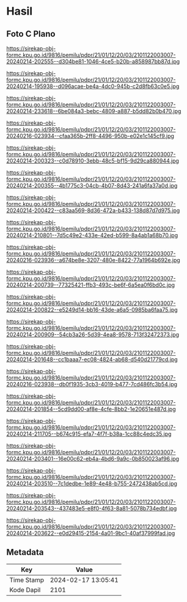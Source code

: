 # Hasil

## Foto C Plano

https://sirekap-obj-formc.kpu.go.id/9816/pemilu/pdpr/21/01/12/20/03/2101122003007-20240214-202555--d304be81-1046-4ce5-b20b-a858987bb87d.jpg

https://sirekap-obj-formc.kpu.go.id/9816/pemilu/pdpr/21/01/12/20/03/2101122003007-20240214-195938--d096acae-be4a-4dc0-945b-c2d8fb63c0e5.jpg

https://sirekap-obj-formc.kpu.go.id/9816/pemilu/pdpr/21/01/12/20/03/2101122003007-20240214-233618--6be084a3-bebc-4809-a887-b5dd82b0b470.jpg

https://sirekap-obj-formc.kpu.go.id/9816/pemilu/pdpr/21/01/12/20/03/2101122003007-20240216-023934--cfaa365b-2ff8-4496-950b-e02e1c145cf9.jpg

https://sirekap-obj-formc.kpu.go.id/9816/pemilu/pdpr/21/01/12/20/03/2101122003007-20240214-200323--c0d78910-3ebb-48c5-bf15-9d29ca880944.jpg

https://sirekap-obj-formc.kpu.go.id/9816/pemilu/pdpr/21/01/12/20/03/2101122003007-20240214-200355--4b1775c3-04cb-4b07-8d43-241a6fa37a0d.jpg

https://sirekap-obj-formc.kpu.go.id/9816/pemilu/pdpr/21/01/12/20/03/2101122003007-20240214-200422--c83aa569-8d36-472a-b433-138d87d7d975.jpg

https://sirekap-obj-formc.kpu.go.id/9816/pemilu/pdpr/21/01/12/20/03/2101122003007-20240214-210801--7d5c49e2-433e-42ed-b599-8a4ab1a68b70.jpg

https://sirekap-obj-formc.kpu.go.id/9816/pemilu/pdpr/21/01/12/20/03/2101122003007-20240216-023936--a674be8e-3207-480e-8422-77a1964b692e.jpg

https://sirekap-obj-formc.kpu.go.id/9816/pemilu/pdpr/21/01/12/20/03/2101122003007-20240214-200739--77325421-ffb3-493c-be6f-6a5ea0f6bd0c.jpg

https://sirekap-obj-formc.kpu.go.id/9816/pemilu/pdpr/21/01/12/20/03/2101122003007-20240214-200822--e5249d14-bb16-43de-a6a5-0985ba6faa75.jpg

https://sirekap-obj-formc.kpu.go.id/9816/pemilu/pdpr/21/01/12/20/03/2101122003007-20240214-200909--54cb3a26-5d39-4ea8-9578-713f32472373.jpg

https://sirekap-obj-formc.kpu.go.id/9816/pemilu/pdpr/21/01/12/20/03/2101122003007-20240214-201648--cc1baaa7-ec08-4824-ab68-d540d21779cd.jpg

https://sirekap-obj-formc.kpu.go.id/9816/pemilu/pdpr/21/01/12/20/03/2101122003007-20240216-023938--db0f1935-3cb3-4019-b477-7cd486fc3b54.jpg

https://sirekap-obj-formc.kpu.go.id/9816/pemilu/pdpr/21/01/12/20/03/2101122003007-20240214-201854--5cd9dd00-af8e-4cfe-8bb2-1e20651e487d.jpg

https://sirekap-obj-formc.kpu.go.id/9816/pemilu/pdpr/21/01/12/20/03/2101122003007-20240214-211705--b674c915-efa7-4f7f-b38a-1cc88c4edc35.jpg

https://sirekap-obj-formc.kpu.go.id/9816/pemilu/pdpr/21/01/12/20/03/2101122003007-20240214-203401--16e00c62-eb4a-4bd6-9a9c-0b850023af96.jpg

https://sirekap-obj-formc.kpu.go.id/9816/pemilu/pdpr/21/01/12/20/03/2101122003007-20240214-203510--7c1dedbe-1e89-4e48-b755-2472438ab5cd.jpg

https://sirekap-obj-formc.kpu.go.id/9816/pemilu/pdpr/21/01/12/20/03/2101122003007-20240214-203543--437483e5-e8f0-4f63-8a81-5078b734edbf.jpg

https://sirekap-obj-formc.kpu.go.id/9816/pemilu/pdpr/21/01/12/20/03/2101122003007-20240214-203622--e0d29415-2154-4a01-9bc1-40af37999fad.jpg


## Metadata

| Key        | Value               |
| ---------- | ------------------- |
| Time Stamp | 2024-02-17 13:05:41 |
| Kode Dapil | 2101                |



